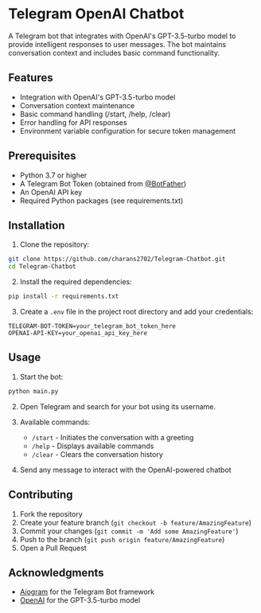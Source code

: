 # Telegram OpenAI Chatbot

A Telegram bot that integrates with OpenAI's GPT-3.5-turbo model to provide intelligent responses to user messages. The bot maintains conversation context and includes basic command functionality.

## Features

- Integration with OpenAI's GPT-3.5-turbo model
- Conversation context maintenance
- Basic command handling (/start, /help, /clear)
- Error handling for API responses
- Environment variable configuration for secure token management

## Prerequisites

- Python 3.7 or higher
- A Telegram Bot Token (obtained from [@BotFather](https://t.me/BotFather))
- An OpenAI API key
- Required Python packages (see requirements.txt)

## Installation

1. Clone the repository:
```bash
git clone https://github.com/charans2702/Telegram-Chatbot.git
cd Telegram-Chatbot
```

2. Install the required dependencies:
```bash
pip install -r requirements.txt
```

3. Create a `.env` file in the project root directory and add your credentials:
```
TELEGRAM-BOT-TOKEN=your_telegram_bot_token_here
OPENAI-API-KEY=your_openai_api_key_here
```

## Usage

1. Start the bot:
```bash
python main.py
```

2. Open Telegram and search for your bot using its username.

3. Available commands:
   - `/start` - Initiates the conversation with a greeting
   - `/help` - Displays available commands
   - `/clear` - Clears the conversation history

4. Send any message to interact with the OpenAI-powered chatbot



## Contributing

1. Fork the repository
2. Create your feature branch (`git checkout -b feature/AmazingFeature`)
3. Commit your changes (`git commit -m 'Add some AmazingFeature'`)
4. Push to the branch (`git push origin feature/AmazingFeature`)
5. Open a Pull Request



## Acknowledgments

- [Aiogram](https://github.com/aiogram/aiogram) for the Telegram Bot framework
- [OpenAI](https://openai.com/) for the GPT-3.5-turbo model
